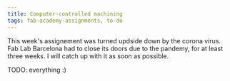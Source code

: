 ```yaml
---
title: Computer-controlled machining
tags: fab-academy-assignments, to-do  
---
```


This week's assignement was turned updside down by the corona virus. Fab Lab Barcelona had to close its doors due to the pandemy, for at least three weeks. I will catch up with it as soon as possible.

TODO: everything :)
